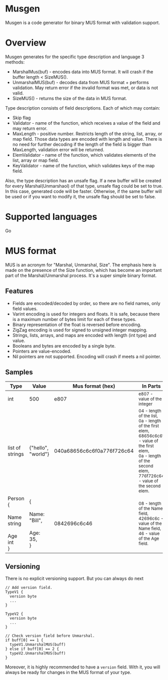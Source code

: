 # Musgen

Musgen is a code generator for binary MUS format with validation support.

# Overview

Musgen generates for the specific type description and language 3 methods:
- MarshalMus(buf) - encodes data into MUS format. It will crash if the buffer 
  length < SizeMUS().
- UnmarshalMUS(buf) - decodes data from MUS format + performs validation. May 
  return error if the invalid format was met, or data is not valid.
- SizeMUS() - returns the size of the data in MUS format.

Type description consists of field descriptions. Each of which may contain:
- Skip flag
- Validator - name of the function, which receives a value of the field and may
  return error.
- MaxLength - positive number. Restricts length of the string, list, array, or 
  map field. Those data types are encoded with length and value.
  There is no need for further decoding if the length of the field is bigger 
  than MaxLength, validation error will be returned.
- ElemValidator - name of the function, which validates elements of the 
  list, array or map field.
- KeyValidator - name of the function, which validates keys of the map field.

Also, the type description has an unsafe flag. If a new buffer will be created 
for every Marshal(Unmarshaоl) of that type, unsafe flag could be set to true. 
In this case, generated code will be faster. Otherwise, if the same buffer will 
be used or if you want to modify it, the unsafe flag should be set to false.

# Supported languages

Go

# MUS format

MUS is an acronym for "Marshal, Unmarshal, Size". The emphasis here is made on 
the presence of the Size function, which has become an important part of the 
Marshal/Unmarshal process.
It's a super simple binary format.

  ## Features

  - Fields are encoded/decoded by order, so there are no field names, only field
    values.
  - Varint encoding is used for integers and floats. It is safe, because
    there is a maximum number of bytes limit for each of these types.
  - Binary representation of the float is reversed before encoding.
  - ZigZag encoding is used for signed to unsigned integer mapping.
  - Strings, lists, arrays, and maps are encoded with length (int type) and 
    value.
  - Booleans and bytes are encoded by a single byte.
  - Pointers are value-encoded.
  - Nil pointers are not supported. Encoding will crash if meets a nil pointer.

  ## Samples

  | Type            |     Value           |     Mus format (hex)                  |     In Parts          |
  |-----------------|---------------------|---------------------------------------|-----------------------|
  | int             | 500                 | e807                                  | <sub>e807 - value of the integer</sub> |
  | list of strings | {"hello", "world"}  | 040a68656c6c6f0a776f726c64            | <sub>04 - length of the list,<br>0a - length of the first elem,<br>68656c6c6f - value of the first elem,<br>0a - length of the second elem,<br>776f726c64 - value of the second elem.</sub> |
  | Person {<br>  Name string<br>  Age int<br>} | {<br>  Name: "Bill",<br>  Age: 35,<br>} | 0842696c6c46 | <sub>08 - length of the Name field,<br>42696c6c - value of the Name field,<br>46 - value of the Age field.</sub> |



  ## Versioning
  There is no explicit versioning support. But you can always do next

  ```
  // Add version field.
  TypeV1 {        
    version byte
    ...
  }

  TypeV2 {
    version byte
    ...
  }

  // Check version field before Unmarshal.
  if buff[0] == 1 {
    typeV1.UnmarshalMUS(buff)
  } else if buff[0] == 2 {
    typeV2.UnmarshalMUS(buff)
  }
  ```

 Moreover, it is highly recommended to have a `version` field. With it, you 
 will always be ready for changes in the MUS format of your type. 
